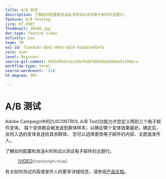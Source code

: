 ```yaml
---
title: A/B 测试
description: 了解如何配置和发送A/B测试以测试电子邮件的主题行。
feature: A/B Testing
jira: KT-3907
thumbnail: 18480.jpg
doc-type: feature video
activity: use
team: TM
exl-id: f1ae414c-6b42-445b-bb33-9a28a3e854fa
role: User
level: Beginner
source-git-commit: 943599bd7ce139ef846f093ebda9084a91550aca
workflow-type: tm+mt
source-wordcount: '114'
ht-degree: 30%

---
```


# A/B 测试

Adobe Campaign中的[!UICONTROL A/B Test]功能允许您定义两到三个电子邮件变体。 每个变体都会被发送到群体样本，以确定哪个变体效果最好。确定后，会将入选的变体发送给其余群体。 您可以选择更改电子邮件的内容、主题或发件人。

了解如何配置和发送A/B测试以测试电子邮件的主题行。

>[!VIDEO](https://video.tv.adobe.com/v/18480?learn=on){transcript=true}

有关如何测试内容或发件人的更多详细信息，请参阅[产品文档](https://experienceleague.adobe.com/docs/campaign-standard/using/communication-channels/email-messages/designing-an-a-b-test-email.html)。
